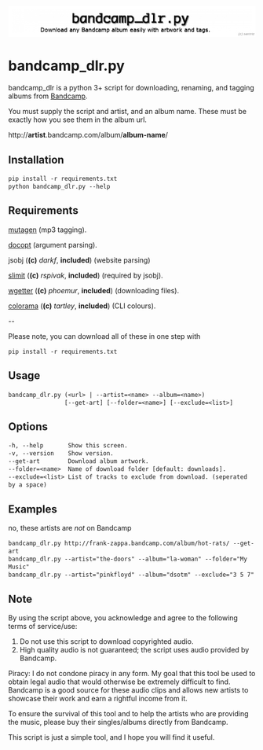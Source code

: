 ![!](.logo.png)

bandcamp_dlr.py
=============

bandcamp_dlr is a python 3+ script for downloading, renaming, and tagging albums from [Bandcamp](http://bandcamp.com/).

You must supply the script and artist, and an album name. These must be exactly how you see them in the album url.

http://**artist**.bandcamp.com/album/**album-name**/

Installation
-----------

    pip install -r requirements.txt
    python bandcamp_dlr.py --help
    

Requirements
-----

[mutagen](https://pypi.python.org/pypi/mutagen) (mp3 tagging).

[docopt](https://pypi.python.org/pypi/docopt) (argument parsing).

jsobj (**(c)** *darkf*, **included**) (website parsing)

[slimit](https://pypi.python.org/pypi/slimit) (**(c)** *rspivak*, **included**) (required by jsobj).

[wgetter](https://pypi.python.org/pypi/wgetter) (**(c)** *phoemur*, **included**) (downloading files).

[colorama](https://pypi.python.org/pypi/colorama) (**(c)** *tartley*, **included**) (CLI colours).

--

Please note, you can download all of these in one step with

    pip install -r requirements.txt

Usage
-----

    bandcamp_dlr.py (<url> | --artist=<name> --album=<name>)
                    [--get-art] [--folder=<name>] [--exclude=<list>]

Options
-----
    -h, --help       Show this screen.
    -v, --version    Show version.
    --get-art        Download album artwork.
    --folder=<name>  Name of download folder [default: downloads].
    --exclude=<list> List of tracks to exclude from download. (seperated by a space)

Examples
-----
no, these artists are *not* on Bandcamp

    bandcamp_dlr.py http://frank-zappa.bandcamp.com/album/hot-rats/ --get-art
    bandcamp_dlr.py --artist="the-doors" --album="la-woman" --folder="My Music"
    bandcamp_dlr.py --artist="pinkfloyd" --album="dsotm" --exclude="3 5 7"
    
Note
-----

By using the script above, you acknowledge and agree to the following terms of service/use:

1.   Do not use this script to download copyrighted audio.
2.   High quality audio is not guaranteed; the script uses audio provided by Bandcamp.

Piracy: I do not condone piracy in any form. My goal that this tool be used to obtain legal audio that would otherwise be extremely difficult to find. Bandcamp is a good source for these audio clips and allows new artists to showcase their work and earn a rightful income from it. 

To ensure the survival of this tool and to help the artists who are providing the music, please buy their singles/albums directly from Bandcamp.

This script is just a simple tool, and I hope you will find it useful.